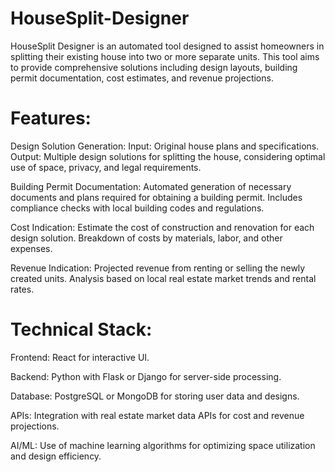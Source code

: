 # HouseSplit-Designer
HouseSplit Designer is an automated tool designed to assist homeowners in splitting their existing house into two or more separate units. This tool aims to provide comprehensive solutions including design layouts, building permit documentation, cost estimates, and revenue projections.

# Features:

Design Solution Generation:
Input: Original house plans and specifications.
Output: Multiple design solutions for splitting the house, considering optimal use of space, privacy, and legal requirements.

Building Permit Documentation:
Automated generation of necessary documents and plans required for obtaining a building permit.
Includes compliance checks with local building codes and regulations.

Cost Indication:
Estimate the cost of construction and renovation for each design solution.
Breakdown of costs by materials, labor, and other expenses.

Revenue Indication:
Projected revenue from renting or selling the newly created units.
Analysis based on local real estate market trends and rental rates.

# Technical Stack:

Frontend: React for interactive UI.

Backend: Python with Flask or Django for server-side processing.

Database: PostgreSQL or MongoDB for storing user data and designs.

APIs: Integration with real estate market data APIs for cost and revenue projections.

AI/ML: Use of machine learning algorithms for optimizing space utilization and design efficiency.
